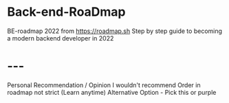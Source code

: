 # Back-end-RoaDmap
BE-roadmap 2022 from https://roadmap.sh
Step by step guide to becoming a modern backend developer in 2022
# ---
Personal Recommendation / Opinion
I wouldn't recommend
Order in roadmap not strict (Learn anytime)
Alternative Option - Pick this or purple
